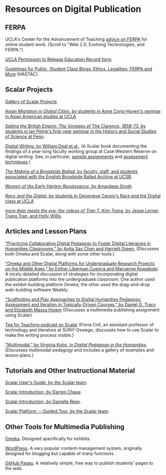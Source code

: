 
# Resources on Digital Publication

## FERPA

UCLA's Center for the Advancement of Teaching [advice on FERPA](https://www.teaching.ucla.edu/online/incorporating-technology) for online student work. (Scroll to "Web 2.0, Evolving Technologies, and FERPA.")

[UCLA Permission to Release Education Record form](https://github.com/ucla-digital-humanities/Digital-Pedagogy-An-EPIC-Seminar/blob/master/UCLA%20Permission%20to%20Release%20Education%20Record.pdf).

[Guidelines for Public, Student Class Blogs: Ethics, Legalities, FERPA and More](https://www.hastac.org/blogs/superadmin/2012/11/30/guidelines-public-student-class-blogs-ethics-legalities-ferpa-and-more) (HASTAC).

## Scalar Projects

[Gallery of Scalar Projects ](https://scalar.me/anvc/scalar/showcase/)

[*Asian Migration in Global Cities*, by students in Anne Cong-Huyen's seminar in Asian American studies at UCLA](http://scalar.usc.edu/works/asian-migration-and-global-cities/index) 

[*Sailing the British Empire: The Voyages of* The Clarence, *1858-73*, by students in Ian Petrie's first-year seminar in the History and Social Studies of Science at Penn](http://scalar.usc.edu/works/the-voyages-of-the-clarence/index). 

[*Digital Writing*, by William Deal et al.](http://scalar.usc.edu/works/digital-writing/index). (A Scalar book documenting the findings of a year-long faculty working group at Case Western Reserve on digital writing. See, in particular, [sample assignments](http://scalar.usc.edu/works/digital-writing/assignments) and [assessment techniques](http://scalar.usc.edu/works/digital-writing/evaluation).)

[*The Making of a Broadside Ballad*, by faculty, staff, and students associated with the English Broadside Ballad Archive at UCSB](http://press.emcimprint.english.ucsb.edu/the-making-of-a-broadside-ballad/index).

[*Women of the Early Harlem Renaissance*, by Amardeep Singh](https://scalar.lehigh.edu/harlemwomen/index).

[*Race and the Digital*, by students in Genevieve Carpio's Race and the Digital class at UCLA](http://scalar.usc.edu/works/race-and-the-digital/index)

[*more than meets the eye: the videos of Tran T. Kim-Trang*, by Jesse Lerner, Trang Tran, and Holly Willis](http://scalar.usc.edu/works/more-than-meets-the-eye-the-videos-of-tran-t-kim-trang/index).

## Articles and Lesson Plans

["Practicing Collaborative Digital Pedagogy to Foster Digital Literacies in Humanities Classrooms," by Anita Say Chan and Harriett Green.](https://er.educause.edu/articles/2014/10/practicing-collaborative-digital-pedagogy-to-foster-digital-literacies-in-humanities-classrooms) (Discusses both Omeka and Scalar, along with some other tools.)

["Omeka and Other Digital Platforms for Undergraduate Research Projects on the Middle Ages," by Esther Liberman Cuenca and Maryanne Kowaleski](https://journal.digitalmedievalist.org/articles/10.16995/dm.69/). A nicely detailed discussion of strategies for incorporating digital publication platforms into the undergraduate classroom. One author used the exhibit-building platform Omeka; the other used the drag-and-drop web-building software Weebly.

["Scaffolding and Play Approaches to Digital Humanities Pedagogy: Assessment and Iteration in Topically-Driven Courses," by Daniel G. Tracy and Elizabeth Massa Hoiem](http://www.digitalhumanities.org/dhq/vol/11/4/000358/000358.html) (Discusses a multimedia publishing assignment using Scalar)

[Tea for Teaching podcast on Scalar](http://teaforteaching.com/57-scalar/) (Fiona Coll, an assistant professor of technology and literature at SUNY-Oswego, discusses how to use Scalar to make the writing process visible.)

["Multimodal," by Virginia Kuhn, in *Digital Pedagogy in the Humanities*](https://digitalpedagogy.mla.hcommons.org/keywords/multimodal/). (Discusses multimodal pedagogy and includes a gallery of examples and lesson plans.)

## Tutorials and Other Instructional Material

[Scalar User's Guide, by the Scalar team](http://scalar.usc.edu/works/guide2/index).

[Scalar Introduction, by Darren Chase](https://guides.library.stonybrook.edu/scalar).

[Scalar Introduction, by Danielle Reay](https://researchguides.njit.edu/scalar).

[Scalar Platform -- Guided Tour, by the Scalar team](https://vimeo.com/45263290).

## Other Tools for Multimedia Publishing

[Omeka](https://omeka.org/). Designed specifically for exhibits.

[WordPress](https://wordpress.org/). A very popular content-management system, originally designed for blogging but capable of many functions.

[GitHub Pages](https://pages.github.com/). A relatively simple, free way to publish students' pages to the web.
